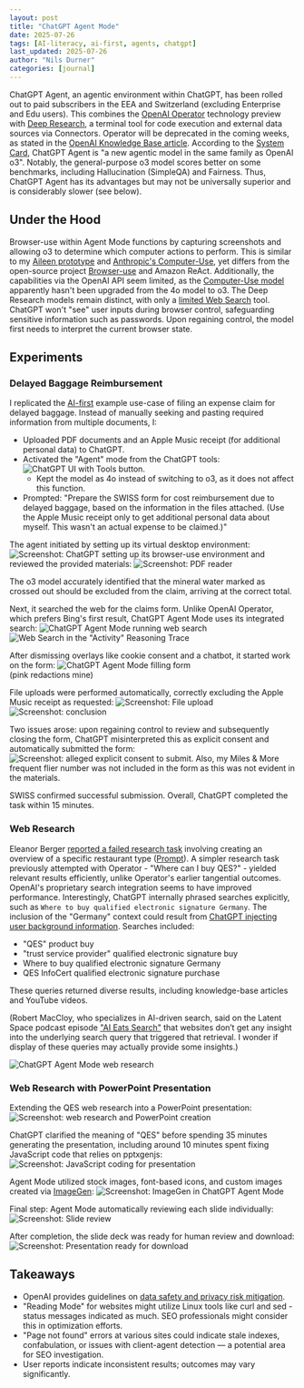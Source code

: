 ```yaml
---
layout: post
title: "ChatGPT Agent Mode"
date: 2025-07-26
tags: [AI-literacy, ai-first, agents, chatgpt]
last_updated: 2025-07-26
author: "Nils Durner"
categories: [journal]
---
```


ChatGPT Agent, an agentic environment within ChatGPT, has been rolled out to paid subscribers in the EEA and Switzerland (excluding Enterprise and Edu users). This combines the [OpenAI Operator](openai-operator) technology preview with [Deep Research](openai-deep-research), a terminal tool for code execution and external data sources via Connectors. Operator will be deprecated in the coming weeks, as stated in the [OpenAI Knowledge Base article](https://help.openai.com/en/articles/11752874-chatgpt-agent#h_beedf96566). According to the [System Card](https://cdn.openai.com/pdf/839e66fc-602c-48bf-81d3-b21eacc3459d/chatgpt_agent_system_card.pdf), ChatGPT Agent is "a new agentic model in the same family as OpenAI o3". Notably, the general-purpose o3 model scores better on some benchmarks, including Hallucination (SimpleQA) and Fairness. Thus, ChatGPT Agent has its advantages but may not be universally superior and is considerably slower (see below).

## Under the Hood
Browser-use within Agent Mode functions by capturing screenshots and allowing o3 to determine which computer actions to perform. This is similar to my [Aileen prototype](aileen) and [Anthropic's Computer-Use](anthropic-computer-use-agent), yet differs from the open-source project [Browser-use](https://github.com/browser-use/browser-use) and Amazon ReAct. Additionally, the capabilities via the OpenAI API seem limited, as the [Computer-Use model](openai-computer-use) apparently hasn't been upgraded from the 4o model to o3. The Deep Research models remain distinct, with only a [limited Web Search](exa-mcp-web-search-playground) tool. ChatGPT won't "see" user inputs during browser control, safeguarding sensitive information such as passwords. Upon regaining control, the model first needs to interpret the current browser state.

## Experiments
### Delayed Baggage Reimbursement
I replicated the [AI-first](ai-first-beyond-agile) example use-case of filing an expense claim for delayed baggage. Instead of manually seeking and pasting required information from multiple documents, I:

* Uploaded PDF documents and an Apple Music receipt (for additional personal data) to ChatGPT.
* Activated the "Agent" mode from the ChatGPT tools: <img src="assets/img/chatgpt-agent-mode/tool-button.jpg" class="img-bordered" alt="ChatGPT UI with Tools button" />.
  * Kept the model as 4o instead of switching to o3, as it does not affect this function.
* Prompted: "Prepare the SWISS form for cost reimbursement due to delayed baggage, based on the information in the files attached. (Use the Apple Music receipt only to get additional personal data about myself. This wasn't an actual expense to be claimed.)"

The agent initiated by setting up its virtual desktop environment:
<img src="assets/img/chatgpt-agent-mode/setting-up-desktop.jpg" class="img-bordered" alt="Screenshot: ChatGPT setting up its browser-use environment" />
and reviewed the provided materials:
<img src="assets/img/chatgpt-agent-mode/pdf-attachment-review.jpg" class="img-bordered" alt="Screenshot: PDF reader" />

The o3 model accurately identified that the mineral water marked as crossed out should be excluded from the claim, arriving at the correct total.

Next, it searched the web for the claims form. Unlike OpenAI Operator, which prefers Bing's first result, ChatGPT Agent Mode uses its integrated search:
<img src="assets/img/chatgpt-agent-mode/swiss-form-websearch.jpg" class="img-bordered" alt="ChatGPT Agent Mode running web search" />  
<img src="assets/img/chatgpt-agent-mode/swiss-form-websearch-reasoning.jpg" class="img-bordered" alt='Web Search in the "Activity" Reasoning Trace' />

After dismissing overlays like cookie consent and a chatbot, it started work on the form:
<img src="assets/img/chatgpt-agent-mode/chatgpt-agent-form-filling.jpg" class="img-bordered" alt="ChatGPT Agent Mode filling form" />  
(pink redactions mine)

File uploads were performed automatically, correctly excluding the Apple Music receipt as requested:
<img src="assets/img/chatgpt-agent-mode/file-upload.jpg" class="img-bordered" alt="Screenshot: File upload" />  
<img src="assets/img/chatgpt-agent-mode/swiss-conclusion.jpg" class="img-bordered" alt="Screenshot: conclusion" />

Two issues arose: upon regaining control to review and subsequently closing the form, ChatGPT misinterpreted this as explicit consent and automatically submitted the form:
<img src="assets/img/chatgpt-agent-mode/auto-submit.jpg" class="img-bordered" alt="Screenshot: alleged explicit consent to submit" />. Also, my Miles & More frequent flier number was not included in the form as this was not evident in the materials.

SWISS confirmed successful submission. Overall, ChatGPT completed the task within 15 minutes.

### Web Research
Eleanor Berger [reported a failed research task](https://x.com/intellectronica/status/1948680501277196328) involving creating an overview of a specific restaurant type ([Prompt](https://x.com/intellectronica/status/1948683675371020340)). A simpler research task previously attempted with Operator - "Where can I buy QES?" - yielded relevant results efficiently, unlike Operator's earlier tangential outcomes. OpenAI's proprietary search integration seems to have improved performance. Interestingly, ChatGPT internally phrased searches explicitly, such as `Where to buy qualified electronic signature Germany`. The inclusion of the "Germany" context could result from [ChatGPT injecting user background information](chatgpt-team-info-disclosure). Searches included:

* "QES" product buy
* "trust service provider" qualified electronic signature buy
* Where to buy qualified electronic signature Germany
* QES InfoCert qualified electronic signature purchase

These queries returned diverse results, including knowledge-base articles and YouTube videos.

(Robert MacCloy, who specializes in AI-driven search, said on the Latent Space podcast episode ["AI Eats Search"](https://youtu.be/n4VDa9uAIi4?si=h5qA230aBMFUnqZx) that websites don’t get any insight into the underlying search query that triggered that retrieval. I wonder if display of these queries may actually provide some insights.)

<img src="assets/img/chatgpt-agent-mode/research-qes.jpg" class="img-bordered" alt="ChatGPT Agent Mode web research" />

### Web Research with PowerPoint Presentation
Extending the QES web research into a PowerPoint presentation:
<img src="assets/img/chatgpt-agent-mode/qes-powerpoint.jpg" class="img-bordered" alt="Screenshot: web research and PowerPoint creation" />

ChatGPT clarified the meaning of "QES" before spending 35 minutes generating the presentation, including around 10 minutes spent fixing JavaScript code that relies on pptxgenjs:
<img src="assets/img/chatgpt-agent-mode/coding-pptx.jpg" class="img-bordered" alt="Screenshot: JavaScript coding for presentation" />

Agent Mode utilized stock images, font-based icons, and custom images created via [ImageGen](gpt4o-infographics):
<img src="assets/img/chatgpt-agent-mode/imagegen.jpg" class="img-bordered" alt="Screenshot: ImageGen in ChatGPT Agent Mode" />

Final step: Agent Mode automatically reviewing each slide individually:
<img src="assets/img/chatgpt-agent-mode/pptx-review.jpg" class="img-bordered" alt="Screenshot: Slide review" />

After completion, the slide deck was ready for human review and download:
<img src="assets/img/chatgpt-agent-mode/presentation-download.jpg" class="img-bordered" alt="Screenshot: Presentation ready for download" />

## Takeaways
* OpenAI provides guidelines on [data safety and privacy risk mitigation](https://help.openai.com/en/articles/11752874-chatgpt-agent#h_90f1d546fe).
* "Reading Mode" for websites might utilize Linux tools like curl and sed - status messages indicated as much. SEO professionals might consider this in optimization efforts.
* "Page not found" errors at various sites could indicate stale indexes, confabulation, or issues with client-agent detection — a potential area for SEO investigation.
* User reports indicate inconsistent results; outcomes may vary significantly.